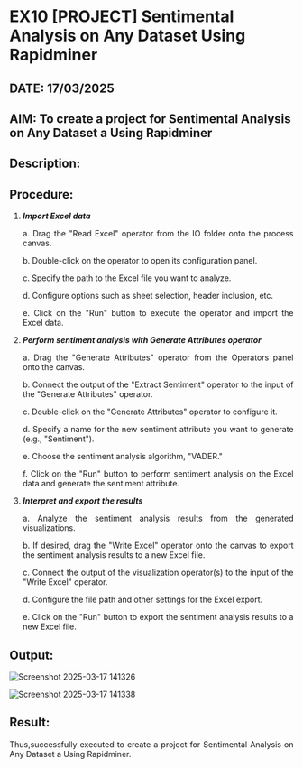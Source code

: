 # EX10 [PROJECT] Sentimental Analysis on Any Dataset Using Rapidminer
## DATE: 17/03/2025
## AIM: To create a project for Sentimental Analysis on Any Dataset a Using Rapidminer
## Description: 
<div align = "justify">

## Procedure:
1) ***Import Excel data***
    <p>a. Drag the "Read Excel" operator from the IO folder onto the process canvas.
    <p>b. Double-click on the operator to open its configuration panel.
    <p>c. Specify the path to the Excel file you want to analyze.
    <p>d. Configure options such as sheet selection, header inclusion, etc.
    <p>e. Click on the "Run" button to execute the operator and import the Excel data.
2) ***Perform sentiment analysis with Generate Attributes operator***
    <p>a. Drag the "Generate Attributes" operator from the Operators panel onto the canvas.
    <p>b. Connect the output of the "Extract Sentiment" operator to the input of the "Generate Attributes" operator.
    <p>c. Double-click on the "Generate Attributes" operator to configure it.
    <p>d. Specify a name for the new sentiment attribute you want to generate (e.g., "Sentiment").
    <p>e. Choose the sentiment analysis algorithm, "VADER."
    <p>f. Click on the "Run" button to perform sentiment analysis on the Excel data and generate the sentiment attribute.
3) ***Interpret and export the results***
    <p>a. Analyze the sentiment analysis results from the generated visualizations.
    <p>b. If desired, drag the "Write Excel" operator onto the canvas to export the sentiment analysis results to a new Excel file.
    <p>c. Connect the output of the visualization operator(s) to the input of the "Write Excel" operator.
    <p>d. Configure the file path and other settings for the Excel export.
    <p>e. Click on the "Run" button to export the sentiment analysis results to a new Excel file.

## Output:

![Screenshot 2025-03-17 141326](https://github.com/user-attachments/assets/c254a8d8-8fc3-4d80-9bae-bc72475883e5)

![Screenshot 2025-03-17 141338](https://github.com/user-attachments/assets/088b1051-3f8e-42f2-bb49-b830bcaa43df)

## Result:
Thus,successfully executed to create a project for Sentimental Analysis on Any Dataset a Using Rapidminer.
